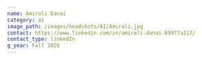 ```yaml
---
name: Amirali Danai
category: ai
image_path: /images/headshots/AI/Amirali.jpg
contact: https://www.linkedin.com/in/amirali-danai-89977a217/
contact_type: linkedIn
g_year: Fall 2026
---
```

